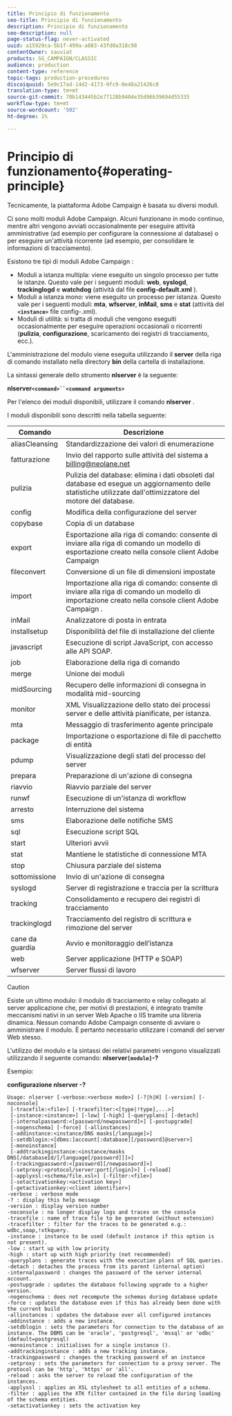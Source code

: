```yaml
---
title: Principio di funzionamento
seo-title: Principio di funzionamento
description: Principio di funzionamento
seo-description: null
page-status-flag: never-activated
uuid: a15929ca-5b1f-499a-a883-43fd0a318c98
contentOwner: sauviat
products: SG_CAMPAIGN/CLASSIC
audience: production
content-type: reference
topic-tags: production-procedures
discoiquuid: 5e9c17ad-14d2-4173-9fc9-0e48a21426c8
translation-type: tm+mt
source-git-commit: 70b143445b2e77128b9404e35d96b39694d55335
workflow-type: tm+mt
source-wordcount: '502'
ht-degree: 1%

---
```



# Principio di funzionamento{#operating-principle}

Tecnicamente, la piattaforma Adobe Campaign  è basata su diversi moduli.

Ci sono molti moduli  Adobe Campaign. Alcuni funzionano in modo continuo, mentre altri vengono avviati occasionalmente per eseguire attività amministrative (ad esempio per configurare la connessione al database) o per eseguire un&#39;attività ricorrente (ad esempio, per consolidare le informazioni di tracciamento).

Esistono tre tipi di moduli Adobe Campaign :

* Moduli a istanza multipla: viene eseguito un singolo processo per tutte le istanze. Questo vale per i seguenti moduli: **web**, **syslogd**, **trackinglogd** e **watchdog** (attività dal file **config-default.xml** ).
* Moduli a istanza mono: viene eseguito un processo per istanza. Questo vale per i seguenti moduli: **mta**, **wfserver**, **inMail**, **sms** e **stat** (attività del **`<instance>`** file config-.xml).
* Moduli di utilità: si tratta di moduli che vengono eseguiti occasionalmente per eseguire operazioni occasionali o ricorrenti (**pulizia**, **configurazione**, scaricamento dei registri di tracciamento, ecc.).

L&#39;amministrazione del modulo viene eseguita utilizzando il **server** della riga di comando installato nella directory **bin** della cartella di installazione.

La sintassi generale dello strumento **nlserver** è la seguente:

**nlserver`<command>``<command arguments>`**

Per l&#39;elenco dei moduli disponibili, utilizzare il comando **nlserver** .

I moduli disponibili sono descritti nella tabella seguente:

| Comando | Descrizione |
|---|---|
| aliasCleansing | Standardizzazione dei valori di enumerazione |
| fatturazione | Invio del rapporto sulle attività del sistema a billing@neolane.net |
| pulizia | Pulizia del database: elimina i dati obsoleti dal database ed esegue un aggiornamento delle statistiche utilizzate dall&#39;ottimizzatore del motore del database. |
| config | Modifica della configurazione del server |
| copybase | Copia di un database |
| export | Esportazione alla riga di comando: consente di inviare alla riga di comando un modello di esportazione creato nella console client Adobe Campaign  |
| fileconvert | Conversione di un file di dimensioni impostate |
| import | Importazione alla riga di comando: consente di inviare alla riga di comando un modello di importazione creato nella console client Adobe Campaign . |
| inMail | Analizzatore di posta in entrata |
| installsetup | Disponibilità del file di installazione del cliente |
| javascript | Esecuzione di script JavaScript, con accesso alle API SOAP. |
| job | Elaborazione della riga di comando |
| merge | Unione dei moduli |
| midSourcing | Recupero delle informazioni di consegna in modalità mid-sourcing |
| monitor | XML Visualizzazione dello stato dei processi server e delle attività pianificate, per istanza. |
| mta | Messaggio di trasferimento agente principale |
| package | Importazione o esportazione di file di pacchetto di entità |
| pdump | Visualizzazione degli stati del processo del server |
| prepara | Preparazione di un&#39;azione di consegna |
| riavvio | Riavvio parziale del server |
| runwf | Esecuzione di un&#39;istanza di workflow |
| arresto | Interruzione del sistema |
| sms | Elaborazione delle notifiche SMS |
| sql | Esecuzione script SQL |
| start | Ulteriori avvii |
| stat | Mantiene le statistiche di connessione MTA |
| stop | Chiusura parziale del sistema |
| sottomissione | Invio di un&#39;azione di consegna |
| syslogd | Server di registrazione e traccia per la scrittura |
| tracking | Consolidamento e recupero dei registri di tracciamento |
| trackinglogd | Tracciamento del registro di scrittura e rimozione del server |
| cane da guardia | Avvio e monitoraggio dell’istanza |
| web | Server applicazione (HTTP e SOAP) |
| wfserver | Server flussi di lavoro |

>[!CAUTION]
>
>Esiste un ultimo modulo: il modulo di tracciamento e relay collegato al server applicazione che, per motivi di prestazioni, è integrato tramite meccanismi nativi in un server Web Apache o IIS tramite una libreria dinamica. Nessun comando Adobe Campaign  consente di avviare o amministrare il modulo. È pertanto necessario utilizzare i comandi del server Web stesso.

L&#39;utilizzo del modulo e la sintassi dei relativi parametri vengono visualizzati utilizzando il seguente comando: **nlserver`[module]`-?**

Esempio:

**configurazione nlserver -?**

```
Usage: nlserver [-verbose:<verbose mode>] [-?|h|H] [-version] [-noconsole]
 [-tracefile:<file>] [-tracefilter:<[type|!type],...>]
 [-instance:<instance>] [-low] [-high] [-queryplans] [-detach]
 [-internalpassword:<[password/newpassword]>] [-postupgrade]
 [-nogenschema] [-force] [-allinstances]
 [-addinstance:<instance/DNS masks[/language]>]
 [-setdblogin:<[dbms:]account[:database][/password]@server>]
 [-monoinstance]
 [-addtrackinginstance:<instance/masks DNS[/databaseId/[/language[/password]]]>]
 [-trackingpassword:<[password][/newpassword]>]
 [-setproxy:<protocol/server:port[/login]>] [-reload]
 [-applyxsl:<schema/file.xsl>] [-filter:<file>]
 [-setactivationkey:<activation key>]
 [-getactivationkey:<client identifier>]
-verbose : verbose mode
-? : display this help message
-version : display version number
-noconsole : no longer display logs and traces on the console
-tracefile : name of trace file to be generated (without extension)
-tracefilter : filter for the traces to be generated e.g.: wdbc,soap,!xtkquery.
-instance : instance to be used (default instance if this option is not present).
-low : start up with low priority
-high : start up with high priority (not recommended)
-queryplans : generate traces with the execution plans of SQL queries.
-detach : detaches the process from its parent (internal option)
-internalpassword : changes the password of the server internal account.
-postupgrade : updates the database following upgrade to a higher version. 
-nogenschema : does not recompute the schemas during database update
-force : updates the database even if this has already been done with the current build 
-allinstances : updates the database over all configured instances
-addinstance : adds a new instance.
-setdblogin : sets the parameters for connection to the database of an instance. The DBMS can be 'oracle', 'postgresql', 'mssql' or 'odbc' (default=postgresql)
-monoinstance : initialises for a single instance ().
-addtrackinginstance : adds a new tracking instance.
-trackingpassword : changes the tracking password of an instance
-setproxy : sets the parameters for connection to a proxy server. The protocol can be 'http', 'https' or 'all'.
-reload : asks the server to reload the configuration of the instances. 
-applyxsl : applies an XSL stylesheet to all entities of a schema. 
-filter : applies the XTK filter contained in the file during loading of the schema entities.
-setactivationkey : sets the activation key
```


